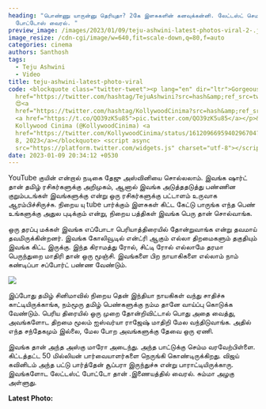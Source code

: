 ```yaml
---
heading: "பொண்ணு யாருன்னு தெரியுதா? 2கே இளசுகளின் கனவுக்கன்னி. லேட்டஸ்ட் செமத்தி
  போட்டோஸ் வைரல். "
preview_image: /images/2023/01/09/teju-ashwini-latest-photos-viral-2-.jpg
image_resize: /cdn-cgi/image/w=640,fit=scale-down,q=80,f=auto
categories: cinema
authors: Santhosh
tags:
  - Teju Ashwini
  - Video
title: teju-ashwini-latest-photo-viral
code: <blockquote class="twitter-tweet"><p lang="en" dir="ltr">Gorgeous Look <a
  href="https://twitter.com/hashtag/TejuAshwini?src=hash&amp;ref_src=twsrc%5Etfw">#TejuAshwini</a>
  😍<a
  href="https://twitter.com/hashtag/KollywoodCinima?src=hash&amp;ref_src=twsrc%5Etfw">#KollywoodCinima</a>
  <a href="https://t.co/QO39zK5u85">pic.twitter.com/QO39zK5u85</a></p>&mdash;
  Kollywood Cinima (@KollywoodCinima) <a
  href="https://twitter.com/KollywoodCinima/status/1612096695940296704?ref_src=twsrc%5Etfw">January
  8, 2023</a></blockquote> <script async
  src="https://platform.twitter.com/widgets.js" charset="utf-8"></script>
date: 2023-01-09 20:34:12 +0530
---
```

YouTube குயின் என்றால் நடிகை தேஜு அஸ்வினியை சொல்லலாம். இவங்க ஷார்ட்  தான் தமிழ் ரசிகர்களுக்கு அறிமுகம், ஆனால் இவங்க அடுத்ததடுத்து பண்ணின குறும்படங்கள் இவங்களுக்கு என்று ஒரு ரசிகர்களுக்கு பட்டாளம் உருவாக ஆரம்பிச்சிருச்சு. நிறைய யு tube பார்க்கும் இளசுகள் கிட்ட கேட்டு பாருங்க எந்த பெண் உங்களுக்கு அதுல புடிக்கும் என்று, நிறைய பத்திகள் இவங்க பெரு தான் சொல்வாங்க.

ஒரு தரப்பு மக்கள் இவங்க எப்போடா பெரியாத்திரையில் தோன்றுவாங்க என்று தவமாய் தவமிருக்கின்றனர். இவங்க  கோலிவூடில் என்ட்ரி ஆகும் எல்லா திறமைகளும் தகுதியும் இவங்க கிட்ட இருக்கு. இந்த கிராமத்து ரோல், சிட்டி ரோல் எல்லாமே தரமா பெருந்துறை மாதிரி  தான் ஒரு மூஞ்சி. இவங்களை பிற நாயாகிகளை எல்லாம் நாம் கண்டிப்பா சப்போர்ட் பண்ண வேண்டும்.

![](/images/2023/01/09/teju-ashwini-latest-photos-viral-1-.jpg)

இப்போது தமிழ் சினிமாவில் நிறைய தென் இந்தியா நாயகிகள் வந்து சாதிச்சு காட்டியிருக்காங்க, நம்மூரு தமிழ் பெண்களுக்கு நம்ம தானே வாய்ப்பு கொடுக்க வேண்டும். பெரிய திரையில் ஒரு முறை தோன்றிவிட்டால் பொது அதை வைத்து, அவங்களோட திறமை மூலம் ஐஸ்வர்யா ராஜேஷ் மாதிறி மேல வந்திடுவாங்க. அதில் எந்த சந்தேகமும் இல்லை, மேல போற அவங்களுக்கு தேவை ஒரு ஏணி.

இவங்க தான் அந்த அஸ்கு மாரோ  அடைந்து. அந்த பாட்டுக்கு செம்ம வரவேற்பிள்ளை. கிட்டத்தட்ட 50 மில்லியன் பார்வையாளர்களை நெருங்கி கொண்டிருக்கிறது. விஜய் கவினிடம் அந்த பட்டு பார்த்தேன் சூப்பரா இருந்துச்சு என்று பாராட்டியிருக்காரு. இவங்களோட லேட்டஸ்ட் போட்டோ தான்  .இணையத்தில் வைரல். சும்மா அழகு அள்ளுது. 

**L﻿atest Photo:**